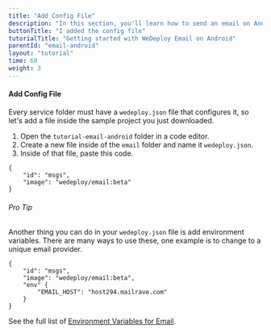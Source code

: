 ```yaml
---
title: "Add Config File"
description: "In this section, you'll learn how to send an email on Android using the WeDeploy API Client."
buttonTitle: "I added the config file"
tutorialTitle: "Getting started with WeDeploy Email on Android"
parentId: "email-android"
layout: "tutorial"
time: 60
weight: 3
---
```


#### Add Config File

Every service folder must have a `wedeploy.json` file that configures it, so let's add a file inside the sample project you just downloaded.

1. Open the `tutorial-email-android` folder in a code editor.
2. Create a new file inside of the `email` folder and name it `wedeploy.json`.
3. Inside of that file, paste this code.

```application/json
{
	"id": "msgs",
	"image": "wedeploy/email:beta"
}
```

<aside>

###### <span class="icon-16-star"></span> Pro Tip

Another thing you can do in your `wedeploy.json` file is add environment variables. There are many ways to use these, one example is to change to a unique email provider.

```application/json
{
	"id": "msgs",
	"image": "wedeploy/email:beta",
	"env" {
		"EMAIL_HOST": "host294.mailrave.com"
	}
}
```

See the full list of <a href="/docs/email/environment-variables.html" target="_blank">Environment Variables for Email</a>.

</aside>
